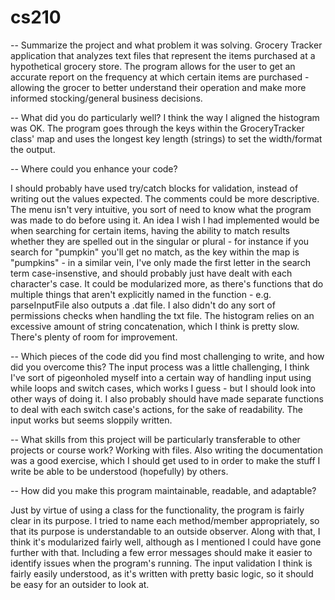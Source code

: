 # cs210

-- Summarize the project and what problem it was solving.
Grocery Tracker application that analyzes text files that represent the items purchased at a hypothetical grocery store. The program allows for the user to get an accurate report on the frequency at which certain items are purchased - allowing the grocer to better understand their operation and make more informed stocking/general business decisions.

-- What did you do particularly well?
I think the way I aligned the histogram was OK. The program goes through the keys within the GroceryTracker class' map and uses the longest key length (strings) to set the width/format the output.

-- Where could you enhance your code?

I should probably have used try/catch blocks for validation, instead of writing out the values expected. The comments could be more descriptive. The menu isn't very intuitive, you sort of need to know what the program was made to do before using it. An idea I wish I had implemented would be when searching for certain items, having the ability to match results whether they are spelled out in the singular or plural - for instance if you search for "pumpkin" you'll get no match, as the key within the map is "pumpkins" - in a similar vein, I've only made the first letter in the search term case-insenstive, and should probably just have dealt with each character's case. It could be modularized more, as there's functions that do multiple things that aren't explicitly named in the function - e.g. parseInputFile also outputs a .dat file. I also didn't do any sort of permissions checks when handling the txt file. The histogram relies on an excessive amount of string concatenation, which I think is pretty slow. There's plenty of room for improvement. 

-- Which pieces of the code did you find most challenging to write, and how did you overcome this?
The input process was a little challenging, I think I've sort of pigeonholed myself into a certain way of handling input using while loops and switch cases, which works I guess - but I should look into other ways of doing it. I also probably should have made separate functions to deal with each switch case's actions, for the sake of readability. The input works but seems sloppily written. 

-- What skills from this project will be particularly transferable to other projects or course work?
Working with files. Also writing the documentation was a good exercise, which I should get used to in order to make the stuff I write be able to be understood (hopefully) by others. 

-- How did you make this program maintainable, readable, and adaptable?

Just by virtue of using a class for the functionality, the program is fairly clear in its purpose. I tried to name each method/member appropriately, so that its purpose is understandable to an outside observer. Along with that, I think it's modularized fairly well, although as I mentioned I could have gone further with that. Including a few error messages should make it easier to identify issues when the program's running. The input validation I think is fairly easily understood, as it's written with pretty basic logic, so it should be easy for an outsider to look at. 